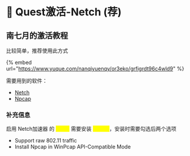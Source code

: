 # 🎯 Quest激活-Netch (荐)

## 南七月的激活教程

比较简单，推荐使用此方式

{% embed url="https://www.yuque.com/nanqiyuenqy/or3eko/grfigrdt96c4wld9" %}

需要用到的软件：

* [Netch](https://github.com/netchx/netch/releases)
* [Npcap](https://npcap.com/#download)

### 补充信息

启用 Netch加速器 的 <mark style="color:yellow;">**模式2**</mark> 需要安装 <mark style="color:yellow;">**Npcap**</mark>，安装时需要勾选后两个选项

* Support raw 802.11 traffic
* Install Npcap in WinPcap API-Compatible Mode
